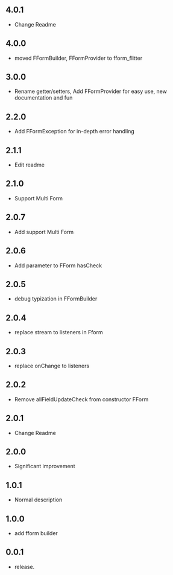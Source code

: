 ## 4.0.1

* Change Readme

## 4.0.0

* moved FFormBuilder, FFormProvider to fform_flitter

## 3.0.0

* Rename getter/setters, Add FFormProvider for easy use, new documentation and fun


## 2.2.0

* Add FFormException for in-depth error handling

## 2.1.1

* Edit readme

## 2.1.0

* Support Multi Form

## 2.0.7

* Add support Multi Form

## 2.0.6

* Add parameter to FForm hasCheck

## 2.0.5

* debug typization in FFormBuilder

## 2.0.4

* replace stream to listeners in Fform

## 2.0.3

* replace onChange to listeners

## 2.0.2

* Remove allFieldUpdateCheck from constructor FForm

## 2.0.1

* Change Readme

## 2.0.0

* Significant improvement

## 1.0.1

* Normal description

## 1.0.0

* add fform builder

## 0.0.1

* release.












